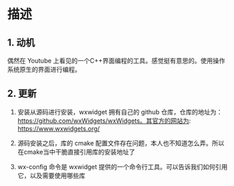 # 描述


## 1. 动机

偶然在 Youtube 上看见的一个C++界面编程的工具。感觉挺有意思的。使用操作系统原生的界面进行编程。

## 2. 更新

1. 安装从源码进行安装，wxwidget 拥有自己的 github 仓库，仓库的地址为：https://github.com/wxWidgets/wxWidgets。其官方的网站为: https://www.wxwidgets.org/

2. 源码安装之后，库的 cmake 配置文件存在问题，本人也不知道怎么弄。所以在cmake当中干脆直接引用库的安装地址了

3. wx-config 命令是 wxwidget 提供的一个命令行工具。可以告诉我们如何引用它，以及需要使用哪些库

